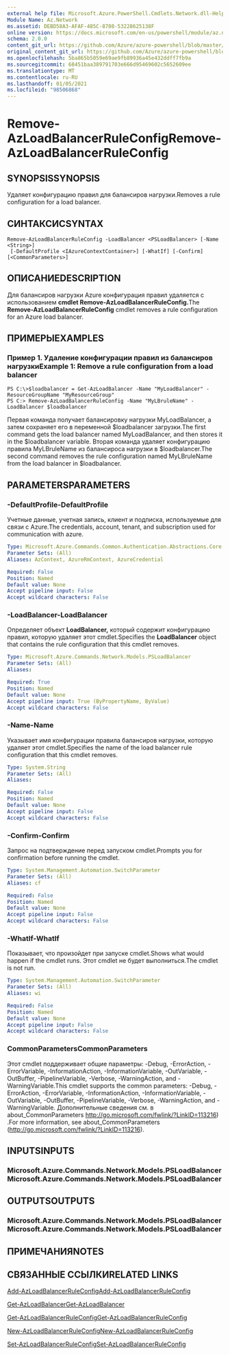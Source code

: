 ```yaml
---
external help file: Microsoft.Azure.PowerShell.Cmdlets.Network.dll-Help.xml
Module Name: Az.Network
ms.assetid: DEBD58A3-AFAF-485C-8708-53228625138F
online version: https://docs.microsoft.com/en-us/powershell/module/az.network/remove-azloadbalancerruleconfig
schema: 2.0.0
content_git_url: https://github.com/Azure/azure-powershell/blob/master/src/Network/Network/help/Remove-AzLoadBalancerRuleConfig.md
original_content_git_url: https://github.com/Azure/azure-powershell/blob/master/src/Network/Network/help/Remove-AzLoadBalancerRuleConfig.md
ms.openlocfilehash: 5ba865b5059e69ae9fb89936a45e432ddff7fb9a
ms.sourcegitcommit: 68451baa389791703e666d95469602c5652609ee
ms.translationtype: MT
ms.contentlocale: ru-RU
ms.lasthandoff: 01/05/2021
ms.locfileid: "98506868"
---
```

# <span data-ttu-id="2f091-101">Remove-AzLoadBalancerRuleConfig</span><span class="sxs-lookup"><span data-stu-id="2f091-101">Remove-AzLoadBalancerRuleConfig</span></span>

## <span data-ttu-id="2f091-102">SYNOPSIS</span><span class="sxs-lookup"><span data-stu-id="2f091-102">SYNOPSIS</span></span>
<span data-ttu-id="2f091-103">Удаляет конфигурацию правил для балансиров нагрузки.</span><span class="sxs-lookup"><span data-stu-id="2f091-103">Removes a rule configuration for a load balancer.</span></span>

## <span data-ttu-id="2f091-104">СИНТАКСИС</span><span class="sxs-lookup"><span data-stu-id="2f091-104">SYNTAX</span></span>

```
Remove-AzLoadBalancerRuleConfig -LoadBalancer <PSLoadBalancer> [-Name <String>]
 [-DefaultProfile <IAzureContextContainer>] [-WhatIf] [-Confirm] [<CommonParameters>]
```

## <span data-ttu-id="2f091-105">ОПИСАНИЕ</span><span class="sxs-lookup"><span data-stu-id="2f091-105">DESCRIPTION</span></span>
<span data-ttu-id="2f091-106">Для балансиров нагрузки Azure конфигурация правил удаляется с использованием **cmdlet Remove-AzLoadBalancerRuleConfig.**</span><span class="sxs-lookup"><span data-stu-id="2f091-106">The **Remove-AzLoadBalancerRuleConfig** cmdlet removes a rule configuration for an Azure load balancer.</span></span>

## <span data-ttu-id="2f091-107">ПРИМЕРЫ</span><span class="sxs-lookup"><span data-stu-id="2f091-107">EXAMPLES</span></span>

### <span data-ttu-id="2f091-108">Пример 1. Удаление конфигурации правил из балансиров нагрузки</span><span class="sxs-lookup"><span data-stu-id="2f091-108">Example 1: Remove a rule configuration from a load balancer</span></span>
```
PS C:\>$loadbalancer = Get-AzLoadBalancer -Name "MyLoadBalancer" -ResourceGroupName "MyResourceGroup"
PS C:> Remove-AzLoadBalancerRuleConfig -Name "MyLBruleName" -LoadBalancer $loadbalancer
```

<span data-ttu-id="2f091-109">Первая команда получает балансировку нагрузки MyLoadBalancer, а затем сохраняет его в переменной $loadbalancer загрузки.</span><span class="sxs-lookup"><span data-stu-id="2f091-109">The first command gets the load balancer named MyLoadBalancer, and then stores it in the $loadbalancer variable.</span></span>
<span data-ttu-id="2f091-110">Вторая команда удаляет конфигурацию правила MyLBruleName из балансироса нагрузки в $loadbalancer.</span><span class="sxs-lookup"><span data-stu-id="2f091-110">The second command removes the rule configuration named MyLBruleName from the load balancer in $loadbalancer.</span></span>

## <span data-ttu-id="2f091-111">PARAMETERS</span><span class="sxs-lookup"><span data-stu-id="2f091-111">PARAMETERS</span></span>

### <span data-ttu-id="2f091-112">-DefaultProfile</span><span class="sxs-lookup"><span data-stu-id="2f091-112">-DefaultProfile</span></span>
<span data-ttu-id="2f091-113">Учетные данные, учетная запись, клиент и подписка, используемые для связи с Azure.</span><span class="sxs-lookup"><span data-stu-id="2f091-113">The credentials, account, tenant, and subscription used for communication with azure.</span></span>

```yaml
Type: Microsoft.Azure.Commands.Common.Authentication.Abstractions.Core.IAzureContextContainer
Parameter Sets: (All)
Aliases: AzContext, AzureRmContext, AzureCredential

Required: False
Position: Named
Default value: None
Accept pipeline input: False
Accept wildcard characters: False
```

### <span data-ttu-id="2f091-114">-LoadBalancer</span><span class="sxs-lookup"><span data-stu-id="2f091-114">-LoadBalancer</span></span>
<span data-ttu-id="2f091-115">Определяет объект **LoadBalancer,** который содержит конфигурацию правил, которую удаляет этот cmdlet.</span><span class="sxs-lookup"><span data-stu-id="2f091-115">Specifies the **LoadBalancer** object that contains the rule configuration that this cmdlet removes.</span></span>

```yaml
Type: Microsoft.Azure.Commands.Network.Models.PSLoadBalancer
Parameter Sets: (All)
Aliases:

Required: True
Position: Named
Default value: None
Accept pipeline input: True (ByPropertyName, ByValue)
Accept wildcard characters: False
```

### <span data-ttu-id="2f091-116">-Name</span><span class="sxs-lookup"><span data-stu-id="2f091-116">-Name</span></span>
<span data-ttu-id="2f091-117">Указывает имя конфигурации правила балансиров нагрузки, которую удаляет этот cmdlet.</span><span class="sxs-lookup"><span data-stu-id="2f091-117">Specifies the name of the load balancer rule configuration that this cmdlet removes.</span></span>

```yaml
Type: System.String
Parameter Sets: (All)
Aliases:

Required: False
Position: Named
Default value: None
Accept pipeline input: False
Accept wildcard characters: False
```

### <span data-ttu-id="2f091-118">-Confirm</span><span class="sxs-lookup"><span data-stu-id="2f091-118">-Confirm</span></span>
<span data-ttu-id="2f091-119">Запрос на подтверждение перед запуском cmdlet.</span><span class="sxs-lookup"><span data-stu-id="2f091-119">Prompts you for confirmation before running the cmdlet.</span></span>

```yaml
Type: System.Management.Automation.SwitchParameter
Parameter Sets: (All)
Aliases: cf

Required: False
Position: Named
Default value: None
Accept pipeline input: False
Accept wildcard characters: False
```

### <span data-ttu-id="2f091-120">-WhatIf</span><span class="sxs-lookup"><span data-stu-id="2f091-120">-WhatIf</span></span>
<span data-ttu-id="2f091-121">Показывает, что произойдет при запуске cmdlet.</span><span class="sxs-lookup"><span data-stu-id="2f091-121">Shows what would happen if the cmdlet runs.</span></span> <span data-ttu-id="2f091-122">Этот cmdlet не будет выполниться.</span><span class="sxs-lookup"><span data-stu-id="2f091-122">The cmdlet is not run.</span></span>

```yaml
Type: System.Management.Automation.SwitchParameter
Parameter Sets: (All)
Aliases: wi

Required: False
Position: Named
Default value: None
Accept pipeline input: False
Accept wildcard characters: False
```

### <span data-ttu-id="2f091-123">CommonParameters</span><span class="sxs-lookup"><span data-stu-id="2f091-123">CommonParameters</span></span>
<span data-ttu-id="2f091-124">Этот cmdlet поддерживает общие параметры: -Debug, -ErrorAction, -ErrorVariable, -InformationAction, -InformationVariable, -OutVariable, -OutBuffer, -PipelineVariable, -Verbose, -WarningAction, and -WarningVariable.</span><span class="sxs-lookup"><span data-stu-id="2f091-124">This cmdlet supports the common parameters: -Debug, -ErrorAction, -ErrorVariable, -InformationAction, -InformationVariable, -OutVariable, -OutBuffer, -PipelineVariable, -Verbose, -WarningAction, and -WarningVariable.</span></span> <span data-ttu-id="2f091-125">Дополнительные сведения см. в about_CommonParameters http://go.microsoft.com/fwlink/?LinkID=113216) .</span><span class="sxs-lookup"><span data-stu-id="2f091-125">For more information, see about_CommonParameters (http://go.microsoft.com/fwlink/?LinkID=113216).</span></span>

## <span data-ttu-id="2f091-126">INPUTS</span><span class="sxs-lookup"><span data-stu-id="2f091-126">INPUTS</span></span>

### <span data-ttu-id="2f091-127">Microsoft.Azure.Commands.Network.Models.PSLoadBalancer</span><span class="sxs-lookup"><span data-stu-id="2f091-127">Microsoft.Azure.Commands.Network.Models.PSLoadBalancer</span></span>

## <span data-ttu-id="2f091-128">OUTPUTS</span><span class="sxs-lookup"><span data-stu-id="2f091-128">OUTPUTS</span></span>

### <span data-ttu-id="2f091-129">Microsoft.Azure.Commands.Network.Models.PSLoadBalancer</span><span class="sxs-lookup"><span data-stu-id="2f091-129">Microsoft.Azure.Commands.Network.Models.PSLoadBalancer</span></span>

## <span data-ttu-id="2f091-130">ПРИМЕЧАНИЯ</span><span class="sxs-lookup"><span data-stu-id="2f091-130">NOTES</span></span>

## <span data-ttu-id="2f091-131">СВЯЗАННЫЕ ССЫЛКИ</span><span class="sxs-lookup"><span data-stu-id="2f091-131">RELATED LINKS</span></span>

[<span data-ttu-id="2f091-132">Add-AzLoadBalancerRuleConfig</span><span class="sxs-lookup"><span data-stu-id="2f091-132">Add-AzLoadBalancerRuleConfig</span></span>](./Add-AzLoadBalancerRuleConfig.md)

[<span data-ttu-id="2f091-133">Get-AzLoadBalancer</span><span class="sxs-lookup"><span data-stu-id="2f091-133">Get-AzLoadBalancer</span></span>](./Get-AzLoadBalancer.md)

[<span data-ttu-id="2f091-134">Get-AzLoadBalancerRuleConfig</span><span class="sxs-lookup"><span data-stu-id="2f091-134">Get-AzLoadBalancerRuleConfig</span></span>](./Get-AzLoadBalancerRuleConfig.md)

[<span data-ttu-id="2f091-135">New-AzLoadBalancerRuleConfig</span><span class="sxs-lookup"><span data-stu-id="2f091-135">New-AzLoadBalancerRuleConfig</span></span>](./New-AzLoadBalancerRuleConfig.md)

[<span data-ttu-id="2f091-136">Set-AzLoadBalancerRuleConfig</span><span class="sxs-lookup"><span data-stu-id="2f091-136">Set-AzLoadBalancerRuleConfig</span></span>](./Set-AzLoadBalancerRuleConfig.md)


